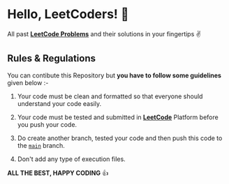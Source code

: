 # Hello, LeetCoders! 👋

All past [**LeetCode Problems**][def1] and their solutions in your fingertips ✌️

## Rules & Regulations

You can contibute this Repository but **you have to follow some guidelines** given below :-

1. Your code must be clean and formatted so that everyone should understand your code easily.

2. Your code must be tested and submitted in [**LeetCode**][def2] Platform before you push your code.

3. Do create another branch, tested your code and then push this code to the [`main`][def3] branch.

4. Don't add any type of execution files.

**ALL THE BEST, HAPPY CODING** 👍

[def1]: https://leetcode.com/problemset/
[def2]: https://leetcode.com/
[def3]: https://github.com/debarghamitraroy/Data-Structure-and-Algorithms.git/tree/main
